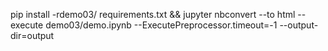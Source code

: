 pip install -rdemo03/ requirements.txt && jupyter nbconvert --to html --execute demo03/demo.ipynb --ExecutePreprocessor.timeout=-1 --output-dir=output
